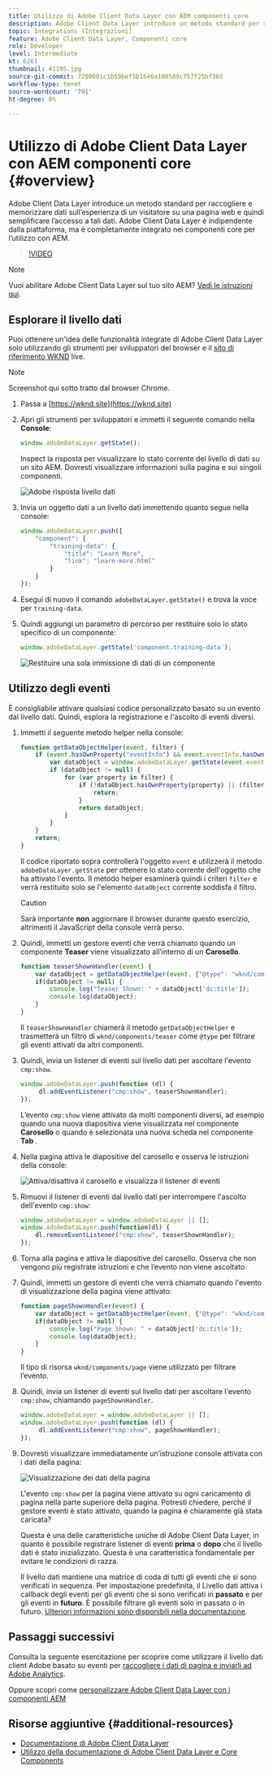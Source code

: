 ```yaml
---
title: Utilizzo di Adobe Client Data Layer con AEM componenti core
description: Adobe Client Data Layer introduce un metodo standard per raccogliere e memorizzare dati sull’esperienza di un visitatore su una pagina web e quindi semplificare l’accesso a tali dati. Adobe Client Data Layer è indipendente dalla piattaforma, ma è completamente integrato nei componenti core per l’utilizzo con AEM.
topic: Integrations (Integrazioni)
feature: Adobe Client Data Layer, Componenti core
role: Developer
level: Intermediate
kt: 6261
thumbnail: 41195.jpg
source-git-commit: 7200601c1b59bef5b1546a100589c757f25bf365
workflow-type: tm+mt
source-wordcount: '791'
ht-degree: 0%

---
```



# Utilizzo di Adobe Client Data Layer con AEM componenti core {#overview}

Adobe Client Data Layer introduce un metodo standard per raccogliere e memorizzare dati sull’esperienza di un visitatore su una pagina web e quindi semplificare l’accesso a tali dati. Adobe Client Data Layer è indipendente dalla piattaforma, ma è completamente integrato nei componenti core per l’utilizzo con AEM.

>[!VIDEO](https://video.tv.adobe.com/v/41195?quality=12&learn=on)

>[!NOTE]
>
> Vuoi abilitare Adobe Client Data Layer sul tuo sito AEM? [Vedi le istruzioni qui](https://experienceleague.adobe.com/docs/experience-manager-core-components/using/developing/data-layer/overview.html#installation-activation).

## Esplorare il livello dati

Puoi ottenere un&#39;idea delle funzionalità integrate di Adobe Client Data Layer solo utilizzando gli strumenti per sviluppatori del browser e il [sito di riferimento WKND](https://wknd.site/) live.

>[!NOTE]
>
> Screenshot qui sotto tratto dal browser Chrome.

1. Passa a [https://wknd.site](https://wknd.site)
1. Apri gli strumenti per sviluppatori e immetti il seguente comando nella **Console**:

   ```js
   window.adobeDataLayer.getState();
   ```

   Inspect la risposta per visualizzare lo stato corrente del livello di dati su un sito AEM. Dovresti visualizzare informazioni sulla pagina e sui singoli componenti.

   ![Adobe risposta livello dati](assets/data-layer-state-response.png)

1. Invia un oggetto dati a un livello dati immettendo quanto segue nella console:

   ```js
   window.adobeDataLayer.push({
       "component": {
           "training-data": {
               "title": "Learn More",
               "link": "learn-more.html"
           }
       }
   });
   ```

1. Esegui di nuovo il comando `adobeDataLayer.getState()` e trova la voce per `training-data`.
1. Quindi aggiungi un parametro di percorso per restituire solo lo stato specifico di un componente:

   ```js
   window.adobeDataLayer.getState('component.training-data');
   ```

   ![Restituire una sola immissione di dati di un componente](assets/return-just-single-component.png)

## Utilizzo degli eventi

È consigliabile attivare qualsiasi codice personalizzato basato su un evento dal livello dati. Quindi, esplora la registrazione e l&#39;ascolto di eventi diversi.

1. Immetti il seguente metodo helper nella console:

   ```js
   function getDataObjectHelper(event, filter) {
       if (event.hasOwnProperty("eventInfo") && event.eventInfo.hasOwnProperty("path")) {
           var dataObject = window.adobeDataLayer.getState(event.eventInfo.path);
           if (dataObject != null) {
               for (var property in filter) {
                   if (!dataObject.hasOwnProperty(property) || (filter[property] !== null && filter[property] !== dataObject[property])) {
                       return;
                   }
                   return dataObject;
               }
           }
       }
       return;
   }
   ```

   Il codice riportato sopra controllerà l&#39;oggetto `event` e utilizzerà il metodo `adobeDataLayer.getState` per ottenere lo stato corrente dell&#39;oggetto che ha attivato l&#39;evento. Il metodo helper esaminerà quindi i criteri `filter` e verrà restituito solo se l&#39;elemento `dataObject` corrente soddisfa il filtro.

   >[!CAUTION]
   >
   > Sarà importante **non** aggiornare il browser durante questo esercizio, altrimenti il JavaScript della console verrà perso.

1. Quindi, immetti un gestore eventi che verrà chiamato quando un componente **Teaser** viene visualizzato all’interno di un **Carosello**.

   ```js
   function teaserShownHandler(event) {
       var dataObject = getDataObjectHelper(event, {"@type": "wknd/components/teaser"});
       if(dataObject != null) {
           console.log("Teaser Shown: " + dataObject['dc:title']);
           console.log(dataObject);
       }
   }
   ```

   Il `teaserShownHandler` chiamerà il metodo `getDataObjectHelper` e trasmetterà un filtro di `wknd/components/teaser` come `@type` per filtrare gli eventi attivati da altri componenti.

1. Quindi, invia un listener di eventi sul livello dati per ascoltare l&#39;evento `cmp:show`.

   ```js
   window.adobeDataLayer.push(function (dl) {
        dl.addEventListener("cmp:show", teaserShownHandler);
   });
   ```

   L’evento `cmp:show` viene attivato da molti componenti diversi, ad esempio quando una nuova diapositiva viene visualizzata nel componente **Carosello** o quando è selezionata una nuova scheda nel componente **Tab** .

1. Nella pagina attiva le diapositive del carosello e osserva le istruzioni della console:

   ![Attiva/disattiva il carosello e visualizza il listener di eventi](assets/teaser-console-slides.png)

1. Rimuovi il listener di eventi dal livello dati per interrompere l&#39;ascolto dell&#39;evento `cmp:show`:

   ```js
   window.adobeDataLayer = window.adobeDataLayer || [];
   window.adobeDataLayer.push(function(dl) {
       dl.removeEventListener("cmp:show", teaserShownHandler);
   });
   ```

1. Torna alla pagina e attiva le diapositive del carosello. Osserva che non vengono più registrate istruzioni e che l’evento non viene ascoltato.

1. Quindi, immetti un gestore di eventi che verrà chiamato quando l&#39;evento di visualizzazione della pagina viene attivato:

   ```js
   function pageShownHandler(event) {
       var dataObject = getDataObjectHelper(event, {"@type": "wknd/components/page"});
       if(dataObject != null) {
           console.log("Page Shown: " + dataObject['dc:title']);
           console.log(dataObject);
       }
   }
   ```

   Il tipo di risorsa `wknd/components/page` viene utilizzato per filtrare l’evento.

1. Quindi, invia un listener di eventi sul livello dati per ascoltare l&#39;evento `cmp:show`, chiamando `pageShownHandler`.

   ```js
   window.adobeDataLayer = window.adobeDataLayer || [];
   window.adobeDataLayer.push(function (dl) {
        dl.addEventListener("cmp:show", pageShownHandler);
   });
   ```

1. Dovresti visualizzare immediatamente un’istruzione console attivata con i dati della pagina:

   ![Visualizzazione dei dati della pagina](assets/page-show-console-data.png)

   L&#39;evento `cmp:show` per la pagina viene attivato su ogni caricamento di pagina nella parte superiore della pagina. Potresti chiedere, perché il gestore eventi è stato attivato, quando la pagina è chiaramente già stata caricata?

   Questa è una delle caratteristiche uniche di Adobe Client Data Layer, in quanto è possibile registrare listener di eventi **prima** o **dopo** che il livello dati è stato inizializzato. Questa è una caratteristica fondamentale per evitare le condizioni di razza.

   Il livello dati mantiene una matrice di coda di tutti gli eventi che si sono verificati in sequenza. Per impostazione predefinita, il Livello dati attiva i callback degli eventi per gli eventi che si sono verificati in **passato** e per gli eventi in **futuro**. È possibile filtrare gli eventi solo in passato o in futuro. [Ulteriori informazioni sono disponibili nella documentazione](https://github.com/adobe/adobe-client-data-layer/wiki#addeventlistener).


## Passaggi successivi

Consulta la seguente esercitazione per scoprire come utilizzare il livello dati client Adobe basato su eventi per [raccogliere i dati di pagina e inviarli ad Adobe Analytics](../analytics/collect-data-analytics.md).

Oppure scopri come [personalizzare Adobe Client Data Layer con i componenti AEM](./data-layer-customize.md)


## Risorse aggiuntive {#additional-resources}

* [Documentazione di Adobe Client Data Layer](https://github.com/adobe/adobe-client-data-layer/wiki)
* [Utilizzo della documentazione di Adobe Client Data Layer e Core Components](https://experienceleague.adobe.com/docs/experience-manager-core-components/using/developing/data-layer/overview.html)
